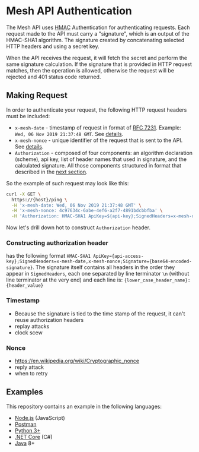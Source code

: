 # Mesh API Authentication

The Mesh API uses [HMAC](https://en.wikipedia.org/wiki/HMAC) Authentication for authenticating requests. 
Each request made to the API must carry a "signature", which is an output of the HMAC-SHA1 algorithm. 
The signature created by concatenating selected HTTP headers and using a secret key. 

When the API receives the request, it will fetch the secret and perform the same signature calculation. If the signature that
is provided in HTTP request matches, then the operation is allowed, otherwise the request will be rejected and 401 status code returned. 

## Making Request

In order to authenticate your request, the following HTTP request headers must be included:

* `x-mesh-date` - timestamp of request in format of [RFC 7231](https://tools.ietf.org/html/rfc7231#section-7.1.1.1). Example: `Wed, 06 Nov 2019 21:37:48 GMT`. See [details](###Timestamp).
* `x-mesh-nonce` - unique identifier of the request that is sent to the API. See [details](#Nonce).
* `Authorization` - composed of four components: an algorithm declaration (scheme), api key, list of header names that used in signature, and the calculated signature. All those components structured in format that described in the [next section](#constructing-authorization-header).

So the example of such request may look like this:

```bash
curl -X GET \
  https://{host}/ping \
  -H 'x-mesh-date: Wed, 06 Nov 2019 21:37:48 GMT' \
  -H 'x-mesh-nonce: 4c97634c-6abe-4ef6-a2f7-4891bdcbbfba' \
  -H 'Authorization: HMAC-SHA1 ApiKey=${api-key};SignedHeaders=x-mesh-date,x-mesh-nonce;Signature=${generated-signature}'
```

Now let's drill down hot to construct `Authorization` header.

### Constructing authorization header

has the following format `HMAC-SHA1 ApiKey={api-access-key};SignedHeaders=x-mesh-date,x-mesh-nonce;Signature={base64-encoded-signature}`.
The signature itself contains all headers in the order they appear in `SignedHeaders`, each one separated by line terminator `\n` (without line terminator at the very end) and each line is: `{lower_case_header_name}:{header_value}`

### Timestamp

* Because the signature is tied to the time stamp of the request, it can't reuse authorization headers
* replay attacks
* clock scew
### Nonce

* https://en.wikipedia.org/wiki/Cryptographic_nonce
* reply attack
* when to retry

## Examples

This repository contains an example in the following languages:

* [Node.js](./node.js) (JavaScript)
* [Postman](./postman)
* [Python 3+](./python3)
* [.NET Core](./dotnet) (C#)
* [Java](./java) 8+
